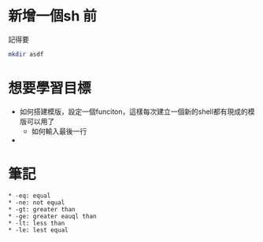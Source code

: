 # 新增一個sh 前
記得要
```sh
mkdir asdf
```
# 想要學習目標
* 如何搭建模版，設定一個funciton，這樣每次建立一個新的shell都有現成的模版可以用了
	* 如何輸入最後一行
*
# 筆記
	* -eq: equal
	* -ne: not equal
	* -gt: greater than
	* -ge: greater eauql than
	* -lt: less than
	* -le: lest equal
